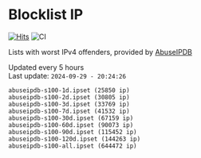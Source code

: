 # Blocklist IP

[![Hits](https://hits.seeyoufarm.com/api/count/incr/badge.svg?url=https%3A%2F%2Fgithub.com%2Fborestad%2Fblocklist-ip%2F&count_bg=%2379C83D&title_bg=%23555555&icon=&icon_color=%23E7E7E7&title=hits&edge_flat=false)](https://hits.seeyoufarm.com)  ![CI](https://img.shields.io/github/workflow/status/borestad/blocklist-ip/CI?style=flat-square)

Lists with worst IPv4 offenders, provided by [AbuseIPDB](https://www.abuseipdb.com/)

<!-- FOOTER-PLACEHOLDER -->
Updated every 5 hours<br>
Last update: `2024-09-29 - 20:24:26`
```
abuseipdb-s100-1d.ipset (25850 ip)
abuseipdb-s100-2d.ipset (30805 ip)
abuseipdb-s100-3d.ipset (33769 ip)
abuseipdb-s100-7d.ipset (41532 ip)
abuseipdb-s100-30d.ipset (67159 ip)
abuseipdb-s100-60d.ipset (90073 ip)
abuseipdb-s100-90d.ipset (115452 ip)
abuseipdb-s100-120d.ipset (144263 ip)
abuseipdb-s100-all.ipset (644472 ip)
```

